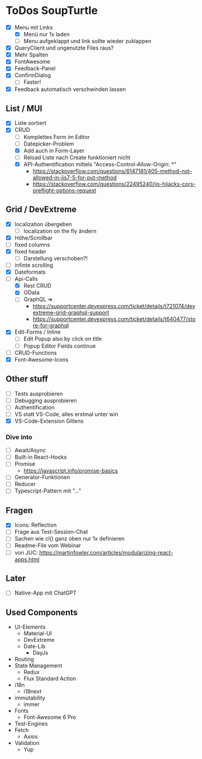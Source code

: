 # ToDos SoupTurtle

- [x] Menu mit Links
  - [x] Menü nur 1x laden
  - [ ] Menu aufgeklappt und link sollte wieder zuklappen
- [x] QueryClient und ungenutzte Files raus?
- [x] Mehr Spalten
- [x] FontAwesome
- [x] Feedback-Panel
- [x] ConfirmDialog
  - [ ] Faster!
- [x] Feedback automatisch verschwinden lassen

## List / MUI
- [x] Liste sortiert
- [x] CRUD
  - [ ] Komplettes Form im Editor
  - [ ] Datepicker-Problem
  - [x] Add auch in Form-Layer
  - [ ] Reload Liste nach Create funktioniert nicht
  - [X] API-Authentification mittels "Access-Control-Allow-Origin: *"
    - https://stackoverflow.com/questions/6147181/405-method-not-allowed-in-iis7-5-for-put-method
    - https://stackoverflow.com/questions/22495240/iis-hijacks-cors-preflight-options-request

## Grid / DevExtreme
- [x] localization übergeben
  - [ ] localization on the fly ändern
- [x] Höhe/Scrollbar
- [ ] fixed columns
- [x] fixed header
  - [ ] Darstellung verschoben?!
- [ ] infinte scrolling
- [x] Dateformats
- [ ] Api-Calls
  - [x] Rest CRUD
  - [x] OData
  - [ ] GraphQL => 
    - https://supportcenter.devexpress.com/ticket/details/t721074/devextreme-grid-graphql-support
    - https://supportcenter.devexpress.com/ticket/details/t640477/store-for-graphql
- [x] Edit-Forms / Inline
  - [ ] Edit Popup also by click on title
  - [ ] Popup Editor Fields continue
- [ ] CRUD-Functions
- [x] Font-Awesome-Icons

## Other stuff
- [ ] Tests ausprobieren
- [ ] Debugging ausprobieren
- [ ] Authentification
- [ ] VS statt VS-Code, alles erstmal unter win
- [x] VS-Code-Extension Gitlens
### Dive into
- [ ] Await/Async
- [ ] Built-in React-Hooks
- [ ] Promise
  - https://javascript.info/promise-basics
- [ ] Generator-Funktionen
- [ ] Reducer
- [ ] Typescript-Pattern mit "..."

## Fragen
- [x] Icons: Reflection
- [ ] Frage aus Test-Session-Chat
- [ ] Sachen wie cl() ganz oben nur 1x definieren
- [ ] Readme-File vom Webinar
- [ ] von JUC: https://martinfowler.com/articles/modularizing-react-apps.html

## Later
- [ ] Native-App mit ChatGPT

## Used Components
- UI-Elements
  - Material-UI
  - DevExtreme
  - Date-Lib
    - DayJs
- Routing
- State Management
  - Redux
  - Flux Standard Action
- i18n
  - i18next
- immutability
  - immer
- Fonts
  - Font-Awesome 6 Pro
- Test-Engines
- Fetch
  - Axios
- Validation
  - Yup